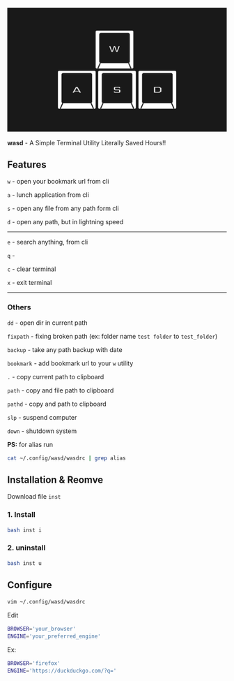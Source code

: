 ![](./src/one.jpg)


<p align='canter'><b>wasd</b> - A Simple Terminal Utility Literally Saved Hours!!</p>


## Features

`w` - open your bookmark url from cli

`a` - lunch application from cli

`s` - open any file from any path form cli

`d` - open any path, but in lightning speed

---

`e` - search anything, from cli

`q` -

`c` - clear terminal

`x` - exit terminal

---
### Others

`dd` - open dir in current path

`fixpath` - fixing broken path (ex: folder name `test folder` to `test_folder`)

`backup` - take any path backup with date

`bookmark` - add bookmark url to your `w` utility

`.` - copy current path to clipboard

`path` - copy and file path to clipboard

`pathd` - copy and path to clipboard

`slp` - suspend computer

`down` - shutdown system

**PS:** for alias run

```sh
cat ~/.config/wasd/wasdrc | grep alias
```
## Installation & Reomve

Download file `inst`

### 1. Install

```sh
bash inst i 
```

### 2. uninstall

```sh
bash inst u
```

## Configure

```sh
vim ~/.config/wasd/wasdrc
```

Edit
```sh
BROWSER='your_browser'
ENGINE='your_preferred_engine'
```
Ex:
```sh
BROWSER='firefox'
ENGINE='https://duckduckgo.com/?q='
```




